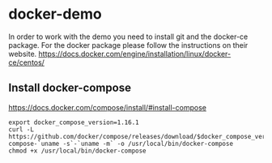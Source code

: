 # docker-demo

In order to work with the demo you need to install git and the docker-ce package. For the docker package please follow the instructions on their website.
https://docs.docker.com/engine/installation/linux/docker-ce/centos/


## Install docker-compose
https://docs.docker.com/compose/install/#install-compose
```
export docker_compose_version=1.16.1
curl -L https://github.com/docker/compose/releases/download/$docker_compose_version/docker-compose-`uname -s`-`uname -m` -o /usr/local/bin/docker-compose
chmod +x /usr/local/bin/docker-compose
```
